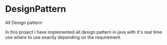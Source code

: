 # DesignPattern
All Design pattern

In this project i have implemented all design pattern in java with it's real time use where to use exactly depending on the requirement.
